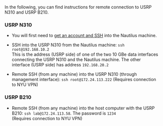In the following, you can find instructions for remote connection to USRP N310 and USRP B210.

### USRP N310 
* You will first need to [get an account and SSH](./login.md) into the Nautilus machine.
* SSH into the USRP N310 from the Nautilus machine: `ssh root@192.168.10.2`\
This is the address (USRP side) of one of the two 10 GBe data interfaces connecting the USRP N310 and the Nautilus machine.
The other interface (USRP side) has address `192.168.20.2`

* Remote SSH (from any machine) into the USRP N310 (through management interface): `ssh root@172.24.113.222` (Requires connection to NYU VPN)


### USRP B210
* Remote SSH (from any machine) into the host computer with the USRP B210: `ssh lab@172.24.113.58`. The password is `1234`\
(Requires connection to NYU VPN)
